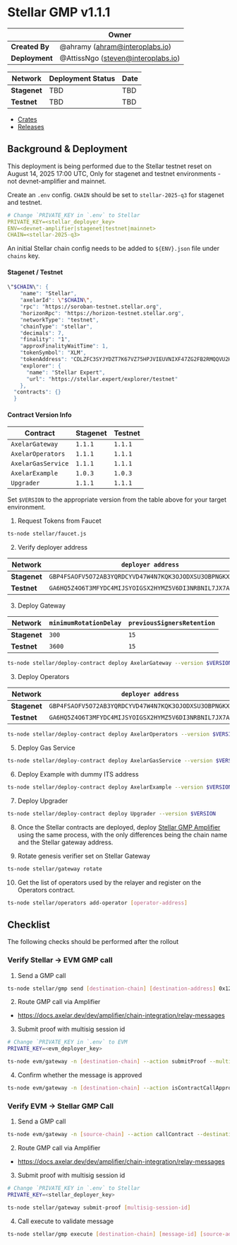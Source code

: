 # Stellar GMP v1.1.1

|                | **Owner**                            |
| -------------- | ------------------------------------ |
| **Created By** | @ahramy (<ahram@interoplabs.io>)     |
| **Deployment** | @AttissNgo (<steven@interoplabs.io>) |

| **Network**  | **Deployment Status** | **Date** |
| ------------ | --------------------- | -------- |
| **Stagenet** | TBD                   | TBD      |
| **Testnet**  | TBD                   | TBD      |

- [Crates](https://crates.io/crates/stellar-axelar-gateway/1.1.1)
- [Releases](https://github.com/axelarnetwork/axelar-amplifier-stellar/releases/tag/stellar-axelar-gateway-v1.1.1)

## Background & Deployment

This deployment is being performed due to the Stellar testnet reset on August 14, 2025 17:00 UTC,
Only for stagenet and testnet environments - not devnet-amplifier and mainnet.

Create an `.env` config. `CHAIN` should be set to `stellar-2025-q3` for stagenet and testnet.

```yaml
# Change `PRIVATE_KEY in `.env` to Stellar
PRIVATE_KEY=<stellar_deployer_key>
ENV=<devnet-amplifier|stagenet|testnet|mainnet>
CHAIN=<stellar-2025-q3>
```

An initial Stellar chain config needs to be added to `${ENV}.json` file under `chains` key.

#### Stagenet / Testnet

```bash
\"$CHAIN\": {
    "name": "Stellar",
    "axelarId": \"$CHAIN\",
    "rpc": "https://soroban-testnet.stellar.org",
    "horizonRpc": "https://horizon-testnet.stellar.org",
    "networkType": "testnet",
    "chainType": "stellar",
    "decimals": 7,
    "finality": "1",
    "approxFinalityWaitTime": 1,
    "tokenSymbol": "XLM",
    "tokenAddress": "CDLZFC3SYJYDZT7K67VZ75HPJVIEUVNIXF47ZG2FB2RMQQVU2HHGCYSC",
    "explorer": {
      "name": "Stellar Expert",
      "url": "https://stellar.expert/explorer/testnet"
    },
  "contracts": {}
  }
```

#### Contract Version Info

| Contract           | **Stagenet** | **Testnet** |
| ------------------ | ------------ | ----------- |
| `AxelarGateway`    | `1.1.1`      | `1.1.1`     |
| `AxelarOperators`  | `1.1.1`      | `1.1.1`     |
| `AxelarGasService` | `1.1.1`      | `1.1.1`     |
| `AxelarExample`    | `1.0.3`      | `1.0.3`     |
| `Upgrader`         | `1.1.1`      | `1.1.1`     |

Set `$VERSION` to the appropriate version from the table above for your target environment.

1. Request Tokens from Faucet

```bash
ts-node stellar/faucet.js
```

2. Verify deployer address

| Network      | `deployer address`                                         |
| ------------ | ---------------------------------------------------------- |
| **Stagenet** | `GBP4FSAOFV5O72AB3YQRDCYVD47W4N7KQK3OJODXSU3OBPNGKX4SQTJ3` |
| **Testnet**  | `GA6HQ5Z4O6T3MFYDC4MIJSYOIGSX2HYMZ5V6DI3NRBNIL7JX7A7IEO5Z` |

3. Deploy Gateway

| Network      | `minimumRotationDelay` | `previousSignersRetention` |
| ------------ | ---------------------- | -------------------------- |
| **Stagenet** | `300`                  | `15`                       |
| **Testnet**  | `3600`                 | `15`                       |

```bash
ts-node stellar/deploy-contract deploy AxelarGateway --version $VERSION --minimum-rotation-delay [minimum-rotation-delay] --previous-signers-retention 15
```

3. Deploy Operators

| Network      | `deployer address`                                         |
| ------------ | ---------------------------------------------------------- |
| **Stagenet** | `GBP4FSAOFV5O72AB3YQRDCYVD47W4N7KQK3OJODXSU3OBPNGKX4SQTJ3` |
| **Testnet**  | `GA6HQ5Z4O6T3MFYDC4MIJSYOIGSX2HYMZ5V6DI3NRBNIL7JX7A7IEO5Z` |

```bash
ts-node stellar/deploy-contract deploy AxelarOperators --version $VERSION
```

5. Deploy Gas Service

```bash
ts-node stellar/deploy-contract deploy AxelarGasService --version $VERSION
```

6. Deploy Example with dummy ITS address

```bash
ts-node stellar/deploy-contract deploy AxelarExample --version $VERSION --use-dummy-its-address
```

7. Deploy Upgrader

```bash
ts-node stellar/deploy-contract deploy Upgrader --version $VERSION
```

8. Once the Stellar contracts are deployed, deploy [Stellar GMP Amplifier](../cosmwasm/2025-01-Stellar-GMP-v1.0.0.md) using the same process, with the only differences being the chain name and the Stellar gateway address.

9. Rotate genesis verifier set on Stellar Gateway

```bash
ts-node stellar/gateway rotate
```

10. Get the list of operators used by the relayer and register on the Operators contract.

```bash
ts-node stellar/operators add-operator [operator-address]
```

## Checklist

The following checks should be performed after the rollout

### Verify Stellar → EVM GMP call

1. Send a GMP call

```bash
ts-node stellar/gmp send [destination-chain] [destination-address] 0x1234 --gas-amount 1000000
```

2. Route GMP call via Amplifier

- <https://docs.axelar.dev/dev/amplifier/chain-integration/relay-messages>

3. Submit proof with multisig session id

```bash
# Change `PRIVATE_KEY in `.env` to EVM
PRIVATE_KEY=<evm_deployer_key>

ts-node evm/gateway -n [destination-chain] --action submitProof --multisigSessionId [multisig-session-id]
```

4. Confirm whether the message is approved

```bash
ts-node evm/gateway -n [destination-chain] --action isContractCallApproved --commandID [command-id] --sourceChain $CHAIN --sourceAddress [source-address] --destination [destination-address] --payloadHash 0x1ac7d1b81b7ba1025b36ccb86723da6ee5a87259f1c2fd5abe69d3200b512ec8
```

### Verify EVM → Stellar GMP Call

1. Send a GMP call

```bash
ts-node evm/gateway -n [source-chain] --action callContract --destinationChain $CHAIN --destination [destination-address] --payload 0x1234
```

2. Route GMP call via Amplifier

- <https://docs.axelar.dev/dev/amplifier/chain-integration/relay-messages>

3. Submit proof with multisig session id

```bash
# Change `PRIVATE_KEY in `.env` to Stellar
PRIVATE_KEY=<stellar_deployer_key>

ts-node stellar/gateway submit-proof [multisig-session-id]
```

4. Call execute to validate message

```bash
ts-node stellar/gmp execute [destination-chain] [message-id] [source-address] [0x1234]
```
